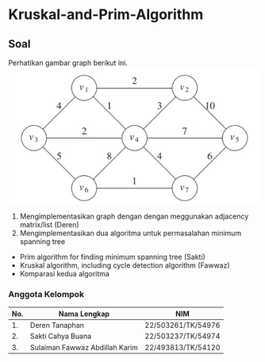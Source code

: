 # Kruskal-and-Prim-Algorithm #

## Soal ##
Perhatikan gambar graph berikut ini. <br>
![soal](<./Graph%20(soal%20MST).jpg>)

1. Mengimplementasikan graph dengan dengan meggunakan adjacency matrix/list (Deren)
2. Mengimplementasikan dua algoritma untuk permasalahan minimum spanning tree

- Prim algorithm for finding minimum spanning tree (Sakti) <br> 
- Kruskal algorithm, including cycle detection algorithm (Fawwaz) <br>
- Komparasi kedua algoritma

### Anggota Kelompok ###
| No. | Nama Lengkap                    | NIM                  |
| --- | ------------------------------- | -------------------- |
| 1.  | Deren Tanaphan                  | 22/503261/TK/54976   |
| 2.  | Sakti Cahya Buana              | 22/503237/TK/54974   |
| 3.  | Sulaiman Fawwaz Abdillah Karim  | 22/493813/TK/54120   |
